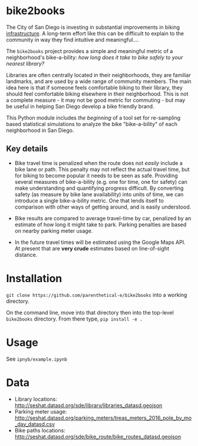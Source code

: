 # bike2books

The City of San Diego is investing in substantial improvements in biking [infrastructure](https://www.sandiego.gov/sites/default/files/legacy/planning/programs/transportation/mobility/pdf/bicycle_master_plan_final_dec_2013.pdf). A long-term effort like this can be difficult to explain to the community in way they find intuitive and meaningful....

The `bike2books` project provides a simple and meaningful metric of a neighborhood's bike-a-bility: _how long does it take to bike safely to your nearest library?_ 

Libraries are often centrally located in their neighborhoods, they are familiar landmarks, and are used by a wide range of community members. The main idea here is that if someone feels comfortable biking to their library, they should feel comfortable biking elsewhere in their neighborhood. This is not a complete measure - it may not be good metric for commuting - but may be useful in helping San Diego develop a bike friendly brand.

This Python module includes *the beginning* of a tool set for re-sampling based statistical simulations to analyze the bike "bike-a-bility" of each neighborhood in San Diego.

## Key details

- Bike travel time is penalized when the route does not *easily* include a bike lane or path. This penalty may not reflect the actual travel time, but for biking to become popular it needs to be seen as safe. Providing several measures of bike-a-bility (e.g. one for time, one for safety) can make understanding and quantifying progress difficult. By converting safety (as measure by bike lane availability) into units of time, we can introduce a single bike-a-bility metric. One that lends itself to comparison with other ways of getting around, and is easily understood. 

- Bike results are compared to average travel-time by car, penalized by an estimate of how long it might take to park. Parking penalties are based on nearby parking meter usage.

- In the future travel times will be estimated using the Google Maps API. At present that are __very crude__ estimates based on line-of-sight distance.

# Installation

`git clone https://github.com/parenthetical-e/bike2books` into a working directory.

On the command line, move into that directory then into the top-level `bike2books` directory. From there type, `pip install -e .`


# Usage

See `ipnyb/example.ipynb`


# Data

- Library locations: http://seshat.datasd.org/sde/library/libraries_datasd.geojson
- Parking meter usage: http://seshat.datasd.org/parking_meters/treas_meters_2016_pole_by_mo_day_datasd.csv
- Bike paths locations: http://seshat.datasd.org/sde/bike_route/bike_routes_datasd.geojson

